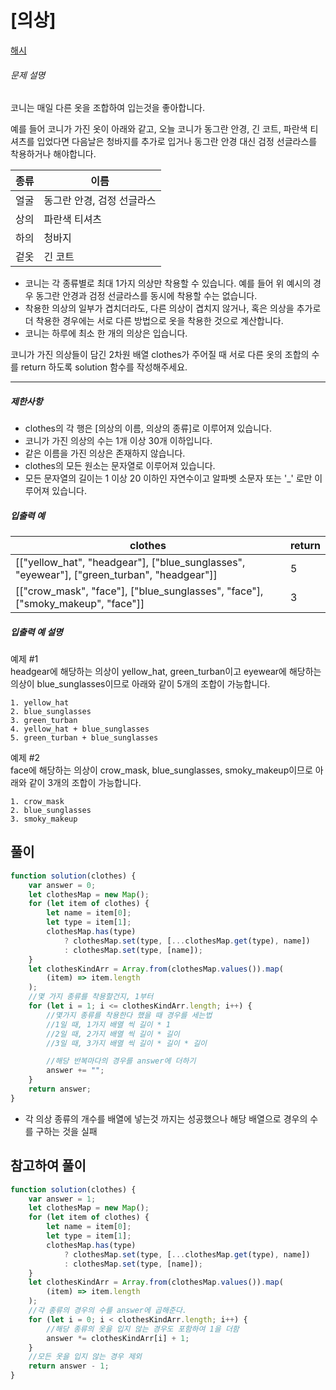 # [의상]

[해시](https://school.programmers.co.kr/learn/courses/30/lessons/42578)

###### 문제 설명

코니는 매일 다른 옷을 조합하여 입는것을 좋아합니다.

예를 들어 코니가 가진 옷이 아래와 같고, 오늘 코니가 동그란 안경, 긴 코트, 파란색 티셔츠를 입었다면 다음날은 청바지를 추가로 입거나 동그란 안경 대신 검정 선글라스를 착용하거나 해야합니다.

| 종류 | 이름 |
| --- | --- |
| 얼굴 | 동그란 안경, 검정 선글라스 |
| 상의 | 파란색 티셔츠 |
| 하의 | 청바지 |
| 겉옷 | 긴 코트 |

-   코니는 각 종류별로 최대 1가지 의상만 착용할 수 있습니다. 예를 들어 위 예시의 경우 동그란 안경과 검정 선글라스를 동시에 착용할 수는 없습니다.
-   착용한 의상의 일부가 겹치더라도, 다른 의상이 겹치지 않거나, 혹은 의상을 추가로 더 착용한 경우에는 서로 다른 방법으로 옷을 착용한 것으로 계산합니다.
-   코니는 하루에 최소 한 개의 의상은 입습니다.

코니가 가진 의상들이 담긴 2차원 배열 clothes가 주어질 때 서로 다른 옷의 조합의 수를 return 하도록 solution 함수를 작성해주세요.

___

##### 제한사항

-   clothes의 각 행은 \[의상의 이름, 의상의 종류\]로 이루어져 있습니다.
-   코니가 가진 의상의 수는 1개 이상 30개 이하입니다.
-   같은 이름을 가진 의상은 존재하지 않습니다.
-   clothes의 모든 원소는 문자열로 이루어져 있습니다.
-   모든 문자열의 길이는 1 이상 20 이하인 자연수이고 알파벳 소문자 또는 '\_' 로만 이루어져 있습니다.

##### 입출력 예

| clothes | return |
| --- | --- |
| \[\["yellow\_hat", "headgear"\], \["blue\_sunglasses", "eyewear"\], \["green\_turban", "headgear"\]\] | 5 |
| \[\["crow\_mask", "face"\], \["blue\_sunglasses", "face"\], \["smoky\_makeup", "face"\]\] | 3 |

##### 입출력 예 설명

예제 #1  
headgear에 해당하는 의상이 yellow\_hat, green\_turban이고 eyewear에 해당하는 의상이 blue\_sunglasses이므로 아래와 같이 5개의 조합이 가능합니다.

```
1. yellow_hat
2. blue_sunglasses
3. green_turban
4. yellow_hat + blue_sunglasses
5. green_turban + blue_sunglasses
```

예제 #2  
face에 해당하는 의상이 crow\_mask, blue\_sunglasses, smoky\_makeup이므로 아래와 같이 3개의 조합이 가능합니다.

```
1. crow_mask
2. blue_sunglasses
3. smoky_makeup
```

## 풀이

```javascript
function solution(clothes) {
    var answer = 0;
    let clothesMap = new Map();
    for (let item of clothes) {
        let name = item[0];
        let type = item[1];
        clothesMap.has(type)
            ? clothesMap.set(type, [...clothesMap.get(type), name])
            : clothesMap.set(type, [name]);
    }
    let clothesKindArr = Array.from(clothesMap.values()).map(
        (item) => item.length
    );
    //몇 가지 종류를 착용할건지, 1부터
    for (let i = 1; i <= clothesKindArr.length; i++) {
        //몇가지 종류를 착용한다 했을 때 경우를 세는법
        //1일 때, 1가지 배열 씩 길이 * 1
        //2일 때, 2가지 배열 씩 길이 * 길이
        //3일 때, 3가지 배열 씩 길이 * 길이 * 길이

        //해당 반복마다의 경우를 answer에 더하기
        answer += "";
    }
    return answer;
}
```

-   각 의상 종류의 개수를 배열에 넣는것 까지는 성공했으나 해당 배열으로 경우의 수를 구하는 것을 실패

## 참고하여 풀이

```javascript
function solution(clothes) {
    var answer = 1;
    let clothesMap = new Map();
    for (let item of clothes) {
        let name = item[0];
        let type = item[1];
        clothesMap.has(type)
            ? clothesMap.set(type, [...clothesMap.get(type), name])
            : clothesMap.set(type, [name]);
    }
    let clothesKindArr = Array.from(clothesMap.values()).map(
        (item) => item.length
    );
    //각 종류의 경우의 수를 answer에 곱해준다.
    for (let i = 0; i < clothesKindArr.length; i++) {
        //해당 종류의 옷을 입지 않는 경우도 포함하여 1을 더함
        answer *= clothesKindArr[i] + 1;
    }
    //모든 옷을 입지 않는 경우 제외
    return answer - 1;
}
```
